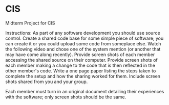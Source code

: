 # CIS
Midterm Project for CIS

Instructions:
As part of any software development you should use source control.
Create a shared code base for some simple piece of software; you can create it or you could upload some code from someplace else.
Watch the following video and chose one of the system mention (or another that may have come along recently).
Provide screen shots of each member accessing the shared source on their computer.
Provide screen shots of each member making a change to the code that is then reflected in the other member's code.
Write a one page paper listing the steps taken to complete the setup and how the sharing worked for them.
Include screen shots shared from you and your group.

Each member must turn in an original document detailing their experiences with the software; only screen shots should be the same.
